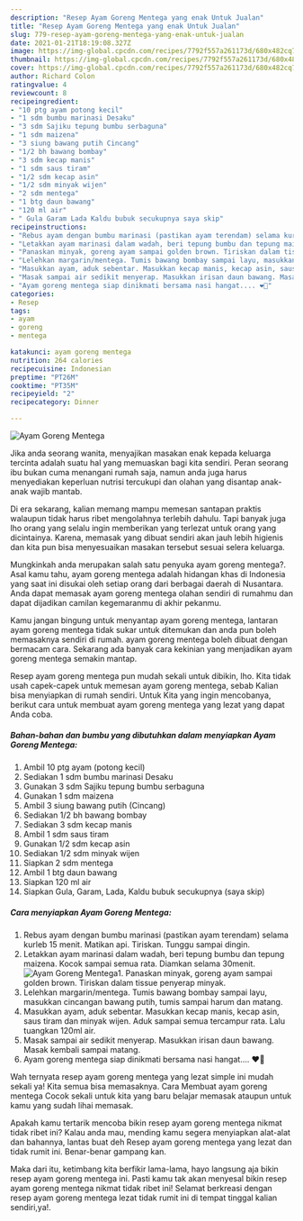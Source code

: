 ```yaml
---
description: "Resep Ayam Goreng Mentega yang enak Untuk Jualan"
title: "Resep Ayam Goreng Mentega yang enak Untuk Jualan"
slug: 779-resep-ayam-goreng-mentega-yang-enak-untuk-jualan
date: 2021-01-21T18:19:08.327Z
image: https://img-global.cpcdn.com/recipes/7792f557a261173d/680x482cq70/ayam-goreng-mentega-foto-resep-utama.jpg
thumbnail: https://img-global.cpcdn.com/recipes/7792f557a261173d/680x482cq70/ayam-goreng-mentega-foto-resep-utama.jpg
cover: https://img-global.cpcdn.com/recipes/7792f557a261173d/680x482cq70/ayam-goreng-mentega-foto-resep-utama.jpg
author: Richard Colon
ratingvalue: 4
reviewcount: 8
recipeingredient:
- "10 ptg ayam potong kecil"
- "1 sdm bumbu marinasi Desaku"
- "3 sdm Sajiku tepung bumbu serbaguna"
- "1 sdm maizena"
- "3 siung bawang putih Cincang"
- "1/2 bh bawang bombay"
- "3 sdm kecap manis"
- "1 sdm saus tiram"
- "1/2 sdm kecap asin"
- "1/2 sdm minyak wijen"
- "2 sdm mentega"
- "1 btg daun bawang"
- "120 ml air"
- " Gula Garam Lada Kaldu bubuk secukupnya saya skip"
recipeinstructions:
- "Rebus ayam dengan bumbu marinasi (pastikan ayam terendam) selama kurleb 15 menit. Matikan api. Tiriskan. Tunggu sampai dingin."
- "Letakkan ayam marinasi dalam wadah, beri tepung bumbu dan tepung maizena. Kocok sampai semua rata. Diamkan selama 30menit."
- "Panaskan minyak, goreng ayam sampai golden brown. Tiriskan dalam tissue penyerap minyak."
- "Lelehkan margarin/mentega. Tumis bawang bombay sampai layu, masukkan cincangan bawang putih, tumis sampai harum dan matang."
- "Masukkan ayam, aduk sebentar. Masukkan kecap manis, kecap asin, saus tiram dan minyak wijen. Aduk sampai semua tercampur rata. Lalu tuangkan 120ml air."
- "Masak sampai air sedikit menyerap. Masukkan irisan daun bawang. Masak kembali sampai matang."
- "Ayam goreng mentega siap dinikmati bersama nasi hangat.... ❤️🧡"
categories:
- Resep
tags:
- ayam
- goreng
- mentega

katakunci: ayam goreng mentega 
nutrition: 264 calories
recipecuisine: Indonesian
preptime: "PT26M"
cooktime: "PT35M"
recipeyield: "2"
recipecategory: Dinner

---
```



![Ayam Goreng Mentega](https://img-global.cpcdn.com/recipes/7792f557a261173d/680x482cq70/ayam-goreng-mentega-foto-resep-utama.jpg)

Jika anda seorang wanita, menyajikan masakan enak kepada keluarga tercinta adalah suatu hal yang memuaskan bagi kita sendiri. Peran seorang ibu bukan cuma menangani rumah saja, namun anda juga harus menyediakan keperluan nutrisi tercukupi dan olahan yang disantap anak-anak wajib mantab.

Di era  sekarang, kalian memang mampu memesan santapan praktis walaupun tidak harus ribet mengolahnya terlebih dahulu. Tapi banyak juga lho orang yang selalu ingin memberikan yang terlezat untuk orang yang dicintainya. Karena, memasak yang dibuat sendiri akan jauh lebih higienis dan kita pun bisa menyesuaikan masakan tersebut sesuai selera keluarga. 



Mungkinkah anda merupakan salah satu penyuka ayam goreng mentega?. Asal kamu tahu, ayam goreng mentega adalah hidangan khas di Indonesia yang saat ini disukai oleh setiap orang dari berbagai daerah di Nusantara. Anda dapat memasak ayam goreng mentega olahan sendiri di rumahmu dan dapat dijadikan camilan kegemaranmu di akhir pekanmu.

Kamu jangan bingung untuk menyantap ayam goreng mentega, lantaran ayam goreng mentega tidak sukar untuk ditemukan dan anda pun boleh memasaknya sendiri di rumah. ayam goreng mentega boleh dibuat dengan bermacam cara. Sekarang ada banyak cara kekinian yang menjadikan ayam goreng mentega semakin mantap.

Resep ayam goreng mentega pun mudah sekali untuk dibikin, lho. Kita tidak usah capek-capek untuk memesan ayam goreng mentega, sebab Kalian bisa menyiapkan di rumah sendiri. Untuk Kita yang ingin mencobanya, berikut cara untuk membuat ayam goreng mentega yang lezat yang dapat Anda coba.

<!--inarticleads1-->

##### Bahan-bahan dan bumbu yang dibutuhkan dalam menyiapkan Ayam Goreng Mentega:

1. Ambil 10 ptg ayam (potong kecil)
1. Sediakan 1 sdm bumbu marinasi Desaku
1. Gunakan 3 sdm Sajiku tepung bumbu serbaguna
1. Gunakan 1 sdm maizena
1. Ambil 3 siung bawang putih (Cincang)
1. Sediakan 1/2 bh bawang bombay
1. Sediakan 3 sdm kecap manis
1. Ambil 1 sdm saus tiram
1. Gunakan 1/2 sdm kecap asin
1. Sediakan 1/2 sdm minyak wijen
1. Siapkan 2 sdm mentega
1. Ambil 1 btg daun bawang
1. Siapkan 120 ml air
1. Siapkan  Gula, Garam, Lada, Kaldu bubuk secukupnya (saya skip)




<!--inarticleads2-->

##### Cara menyiapkan Ayam Goreng Mentega:

1. Rebus ayam dengan bumbu marinasi (pastikan ayam terendam) selama kurleb 15 menit. Matikan api. Tiriskan. Tunggu sampai dingin.
1. Letakkan ayam marinasi dalam wadah, beri tepung bumbu dan tepung maizena. Kocok sampai semua rata. Diamkan selama 30menit.
<img src="https://img-global.cpcdn.com/steps/7b8811788b10add6/160x128cq70/ayam-goreng-mentega-langkah-memasak-2-foto.jpg" alt="Ayam Goreng Mentega">1. Panaskan minyak, goreng ayam sampai golden brown. Tiriskan dalam tissue penyerap minyak.
1. Lelehkan margarin/mentega. Tumis bawang bombay sampai layu, masukkan cincangan bawang putih, tumis sampai harum dan matang.
1. Masukkan ayam, aduk sebentar. Masukkan kecap manis, kecap asin, saus tiram dan minyak wijen. Aduk sampai semua tercampur rata. Lalu tuangkan 120ml air.
1. Masak sampai air sedikit menyerap. Masukkan irisan daun bawang. Masak kembali sampai matang.
1. Ayam goreng mentega siap dinikmati bersama nasi hangat.... ❤️🧡




Wah ternyata resep ayam goreng mentega yang lezat simple ini mudah sekali ya! Kita semua bisa memasaknya. Cara Membuat ayam goreng mentega Cocok sekali untuk kita yang baru belajar memasak ataupun untuk kamu yang sudah lihai memasak.

Apakah kamu tertarik mencoba bikin resep ayam goreng mentega nikmat tidak ribet ini? Kalau anda mau, mending kamu segera menyiapkan alat-alat dan bahannya, lantas buat deh Resep ayam goreng mentega yang lezat dan tidak rumit ini. Benar-benar gampang kan. 

Maka dari itu, ketimbang kita berfikir lama-lama, hayo langsung aja bikin resep ayam goreng mentega ini. Pasti kamu tak akan menyesal bikin resep ayam goreng mentega nikmat tidak ribet ini! Selamat berkreasi dengan resep ayam goreng mentega lezat tidak rumit ini di tempat tinggal kalian sendiri,ya!.


